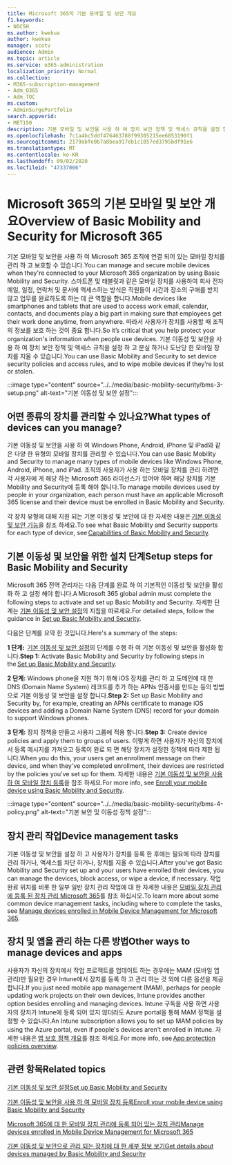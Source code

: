 ```yaml
---
title: Microsoft 365의 기본 모바일 및 보안 개요
f1.keywords:
- NOCSH
ms.author: kwekua
author: kwekua
manager: scotv
audience: Admin
ms.topic: article
ms.service: o365-administration
localization_priority: Normal
ms.collection:
- M365-subscription-management
- Adm_O365
- Adm_TOC
ms.custom:
- AdminSurgePortfolio
search.appverid:
- MET150
description: 기본 모바일 및 보안을 사용 하 여 장치 보안 정책 및 액세스 규칙을 설정 합니다.
ms.openlocfilehash: 7c1a4bc5ddf476463788f99305215ee6853190f1
ms.sourcegitcommit: 2179abfe0b7a8bea917eb1c1057ed3795bdf91e6
ms.translationtype: MT
ms.contentlocale: ko-KR
ms.lasthandoff: 09/02/2020
ms.locfileid: "47337006"
---
```

# <a name="overview-of-basic-mobility-and-security-for-microsoft-365"></a><span data-ttu-id="1de1f-103">Microsoft 365의 기본 모바일 및 보안 개요</span><span class="sxs-lookup"><span data-stu-id="1de1f-103">Overview of Basic Mobility and Security for Microsoft 365</span></span>

<span data-ttu-id="1de1f-104">기본 모바일 및 보안을 사용 하 여 Microsoft 365 조직에 연결 되어 있는 모바일 장치를 관리 하 고 보호할 수 있습니다.</span><span class="sxs-lookup"><span data-stu-id="1de1f-104">You can manage and secure mobile devices when they're connected to your Microsoft 365 organization by using Basic Mobility and Security.</span></span> <span data-ttu-id="1de1f-105">스마트폰 및 태블릿과 같은 모바일 장치를 사용하여 회사 전자 메일, 일정, 연락처 및 문서에 액세스하는 방식은 직원들이 시간과 장소의 구애를 받지 않고 업무를 완료하도록 하는 데 큰 역할을 합니다.</span><span class="sxs-lookup"><span data-stu-id="1de1f-105">Mobile devices like smartphones and tablets that are used to access work email, calendar, contacts, and documents play a big part in making sure that employees get their work done anytime, from anywhere.</span></span> <span data-ttu-id="1de1f-106">따라서 사용자가 장치를 사용할 때 조직의 정보를 보호 하는 것이 중요 합니다.</span><span class="sxs-lookup"><span data-stu-id="1de1f-106">So it’s critical that you help protect your organization's information when people use devices.</span></span> <span data-ttu-id="1de1f-107">기본 이동성 및 보안을 사용 하 여 장치 보안 정책 및 액세스 규칙을 설정 하 고 분실 하거나 도난당 한 모바일 장치를 지울 수 있습니다.</span><span class="sxs-lookup"><span data-stu-id="1de1f-107">You can use Basic Mobility and Security to set device security policies and access rules, and to wipe mobile devices if they’re lost or stolen.</span></span>

:::image type="content" source="../../media/basic-mobility-security/bms-3-setup.png" alt-text="기본 이동성 및 보안 설정":::

## <a name="what-types-of-devices-can-you-manage"></a><span data-ttu-id="1de1f-109">어떤 종류의 장치를 관리할 수 있나요?</span><span class="sxs-lookup"><span data-stu-id="1de1f-109">What types of devices can you manage?</span></span>

<span data-ttu-id="1de1f-110">기본 이동성 및 보안을 사용 하 여 Windows Phone, Android, iPhone 및 iPad와 같은 다양 한 유형의 모바일 장치를 관리할 수 있습니다.</span><span class="sxs-lookup"><span data-stu-id="1de1f-110">You can use Basic Mobility and Security to manage many types of mobile devices like Windows Phone, Android, iPhone, and iPad.</span></span> <span data-ttu-id="1de1f-111">조직의 사용자가 사용 하는 모바일 장치를 관리 하려면 각 사용자에 게 해당 하는 Microsoft 365 라이선스가 있어야 하며 해당 장치를 기본 Mobility and Security에 등록 해야 합니다.</span><span class="sxs-lookup"><span data-stu-id="1de1f-111">To manage mobile devices used by people in your organization, each person must have an applicable Microsoft 365 license and their device must be enrolled in Basic Mobility and Security.</span></span>

<span data-ttu-id="1de1f-112">각 장치 유형에 대해 지원 되는 기본 이동성 및 보안에 대 한 자세한 내용은 [기본 이동성 및 보안 기능](capabilities-of-basic-mobility-and-secruity.md)을 참조 하세요.</span><span class="sxs-lookup"><span data-stu-id="1de1f-112">To see what Basic Mobility and Security supports for each type of device, see [Capabilities of Basic Mobility and Security](capabilities-of-basic-mobility-and-secruity.md).</span></span>

## <a name="setup-steps-for-basic-mobility-and-security"></a><span data-ttu-id="1de1f-113">기본 이동성 및 보안을 위한 설치 단계</span><span class="sxs-lookup"><span data-stu-id="1de1f-113">Setup steps for Basic Mobility and Security</span></span>

<span data-ttu-id="1de1f-114">Microsoft 365 전역 관리자는 다음 단계를 완료 하 여 기본적인 이동성 및 보안을 활성화 하 고 설정 해야 합니다.</span><span class="sxs-lookup"><span data-stu-id="1de1f-114">A Microsoft 365 global admin must complete the following steps to activate and set up Basic Mobility and Security.</span></span> <span data-ttu-id="1de1f-115">자세한 단계는 [기본 이동성 및 보안 설정](set-up-basic-mobility-and-security.md)의 지침을 따르세요.</span><span class="sxs-lookup"><span data-stu-id="1de1f-115">For detailed steps, follow the guidance in [Set up Basic Mobility and Security](set-up-basic-mobility-and-security.md).</span></span> 

<span data-ttu-id="1de1f-116">다음은 단계를 요약 한 것입니다.</span><span class="sxs-lookup"><span data-stu-id="1de1f-116">Here's a summary of the steps:</span></span>

<span data-ttu-id="1de1f-117">**1 단계:**  [기본 이동성 및 보안 설정](set-up-basic-mobility-and-security.md)의 단계를 수행 하 여 기본 이동성 및 보안을 활성화 합니다.</span><span class="sxs-lookup"><span data-stu-id="1de1f-117">**Step 1:** Activate Basic Mobility and Security by following steps in the [Set up Basic Mobility and Security](set-up-basic-mobility-and-security.md).</span></span>

<span data-ttu-id="1de1f-118">**2 단계:** Windows phone을 지원 하기 위해 iOS 장치를 관리 하 고 도메인에 대 한 DNS (Domain Name System) 레코드를 추가 하는 APNs 인증서를 만드는 등의 방법으로 기본 이동성 및 보안을 설정 합니다.</span><span class="sxs-lookup"><span data-stu-id="1de1f-118">**Step 2:** Set up Basic Mobility and Security by, for example, creating an APNs certificate to manage iOS devices and adding a Domain Name System (DNS) record for your domain to support Windows phones.</span></span>

<span data-ttu-id="1de1f-119">**3 단계:** 장치 정책을 만들고 사용자 그룹에 적용 합니다.</span><span class="sxs-lookup"><span data-stu-id="1de1f-119">**Step 3:** Create device policies and apply them to groups of users.</span></span> <span data-ttu-id="1de1f-120">이렇게 하면 사용자가 자신의 장치에서 등록 메시지를 가져오고 등록이 완료 되 면 해당 장치가 설정한 정책에 따라 제한 됩니다.</span><span class="sxs-lookup"><span data-stu-id="1de1f-120">When you do this, your users get an enrollment message on their device, and when they've completed enrollment, their devices are restricted by the policies you've set up for them.</span></span> <span data-ttu-id="1de1f-121">자세한 내용은 [기본 이동성 및 보안을 사용 하 여 모바일 장치 등록](enroll-your-mobile-device-using-basic-mobility-and-security.md)을 참조 하세요.</span><span class="sxs-lookup"><span data-stu-id="1de1f-121">For more info, see [Enroll your mobile device using Basic Mobility and Security](enroll-your-mobile-device-using-basic-mobility-and-security.md).</span></span> 

:::image type="content" source="../../media/basic-mobility-security/bms-4-policy.png" alt-text="기본 보안 및 이동성 정책 설정":::

## <a name="device-management-tasks"></a><span data-ttu-id="1de1f-123">장치 관리 작업</span><span class="sxs-lookup"><span data-stu-id="1de1f-123">Device management tasks</span></span>

<span data-ttu-id="1de1f-124">기본 이동성 및 보안을 설정 하 고 사용자가 장치를 등록 한 후에는 필요에 따라 장치를 관리 하거나, 액세스를 차단 하거나, 장치를 지울 수 있습니다.</span><span class="sxs-lookup"><span data-stu-id="1de1f-124">After you've got Basic Mobility and Security set up and your users have enrolled their devices, you can manage the devices, block access, or wipe a device, if necessary.</span></span> <span data-ttu-id="1de1f-125">작업 완료 위치를 비롯 한 일부 일반 장치 관리 작업에 대 한 자세한 내용은 [모바일 장치 관리에 등록 된 장치 관리 Microsoft 365](manage-devices-enrolled-in-mdm-in-microsoft-365.md)를 참조 하십시오.</span><span class="sxs-lookup"><span data-stu-id="1de1f-125">To learn more about some common device management tasks, including where to complete the tasks, see [Manage devices enrolled in Mobile Device Management for Microsoft 365](manage-devices-enrolled-in-mdm-in-microsoft-365.md).</span></span>

## <a name="other-ways-to-manage-devices-and-apps"></a><span data-ttu-id="1de1f-126">장치 및 앱을 관리 하는 다른 방법</span><span class="sxs-lookup"><span data-stu-id="1de1f-126">Other ways to manage devices and apps</span></span>

<span data-ttu-id="1de1f-127">사용자가 자신의 장치에서 작업 프로젝트를 업데이트 하는 경우에는 MAM (모바일 앱 관리)만 필요한 경우 Intune에서 장치를 등록 하 고 관리 하는 것 외에 다른 옵션을 제공 합니다.</span><span class="sxs-lookup"><span data-stu-id="1de1f-127">If you just need mobile app management (MAM), perhaps for people updating work projects on their own devices, Intune provides another option besides enrolling and managing devices.</span></span> <span data-ttu-id="1de1f-128">Intune 구독을 사용 하면 사용자의 장치가 Intune에 등록 되어 있지 않더라도 Azure portal을 통해 MAM 정책을 설정할 수 있습니다.</span><span class="sxs-lookup"><span data-stu-id="1de1f-128">An Intune subscription allows you to set up MAM policies by using the Azure portal, even if people's devices aren't enrolled in Intune.</span></span> <span data-ttu-id="1de1f-129">자세한 내용은 [앱 보호 정책 개요](https://go.microsoft.com/fwlink/?LinkId=2132517)를 참조 하세요.</span><span class="sxs-lookup"><span data-stu-id="1de1f-129">For more info, see [App protection policies overview](https://go.microsoft.com/fwlink/?LinkId=2132517).</span></span>

## <a name="related-topics"></a><span data-ttu-id="1de1f-130">관련 항목</span><span class="sxs-lookup"><span data-stu-id="1de1f-130">Related topics</span></span>

[<span data-ttu-id="1de1f-131">기본 이동성 및 보안 설정</span><span class="sxs-lookup"><span data-stu-id="1de1f-131">Set up Basic Mobility and Security</span></span>](set-up-basic-mobility-and-security.md)

[<span data-ttu-id="1de1f-132">기본 이동성 및 보안을 사용 하 여 모바일 장치 등록</span><span class="sxs-lookup"><span data-stu-id="1de1f-132">Enroll your mobile device using Basic Mobility and Security</span></span>](enroll-your-mobile-device-using-basic-mobility-and-security.md)

[<span data-ttu-id="1de1f-133">Microsoft 365에 대 한 모바일 장치 관리에 등록 되어 있는 장치 관리</span><span class="sxs-lookup"><span data-stu-id="1de1f-133">Manage devices enrolled in Mobile Device Management for Microsoft 365</span></span>](manage-devices-enrolled-in-mdm-in-microsoft-365.md)

[<span data-ttu-id="1de1f-134">기본 이동성 및 보안으로 관리 되는 장치에 대 한 세부 정보 보기</span><span class="sxs-lookup"><span data-stu-id="1de1f-134">Get details about devices managed by Basic Mobility and Security</span></span>](get-details-about-basic-mobility-and-security-managed-devices.md)
